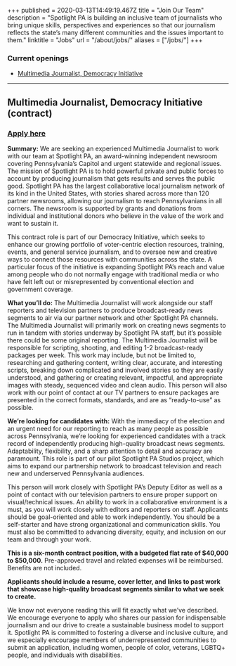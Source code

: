 +++
published = 2020-03-13T14:49:19.467Z
title = "Join Our Team"
description = "Spotlight PA is building an inclusive team of journalists who bring unique skills, perspectives and experiences so that our journalism reflects the state’s many different communities and the issues important to them."
linktitle = "Jobs"
url = "/about/jobs/"
aliases = ["/jobs/"]
+++

### Current openings

* [Multimedia Journalist, Democracy Initiative](#multimedia-journalist-democracy-initiative-contract)

- - -

##  Multimedia Journalist, Democracy Initiative (contract)
### [Apply here](https://spotlightpa.applytojob.com/apply/rnDdccuevI/Multimedia-Journalist-Democracy-Initiative)

**Summary:** We are seeking an experienced Multimedia Journalist to work with our team at Spotlight PA, an award-winning independent newsroom covering Pennsylvania’s Capitol and urgent statewide and regional issues. The mission of Spotlight PA is to hold powerful private and public forces to account by producing journalism that gets results and serves the public good. Spotlight PA has the largest collaborative local journalism network of its kind in the United States, with stories shared across more than 120 partner newsrooms, allowing our journalism to reach Pennsylvanians in all corners. The newsroom is supported by grants and donations from individual and institutional donors who believe in the value of the work and want to sustain it.

This contract role is part of our Democracy Initiative, which seeks to enhance our growing portfolio of voter-centric election resources, training, events, and general service journalism, and to oversee new and creative ways to connect those resources with communities across the state. A particular focus of the initiative is expanding Spotlight PA’s reach and value among people who do not normally engage with traditional media or who have felt left out or misrepresented by conventional election and government coverage.

**What you’ll do:** The Multimedia Journalist will work alongside our staff reporters and television partners to produce broadcast-ready news segments to air via our partner network and other Spotlight PA channels. The Multimedia Journalist will primarily work on creating news segments to run in tandem with stories underway by Spotlight PA staff, but it’s possible there could be some original reporting. The Multimedia Journalist will be responsible for scripting, shooting, and editing 1-2 broadcast-ready packages per week. This work may include, but not be limited to, researching and gathering content, writing clear, accurate, and interesting scripts, breaking down complicated and involved stories so they are easily understood, and gathering or creating relevant, impactful, and appropriate images with steady, sequenced video and clean audio. This person will also work with our point of contact at our TV partners to ensure packages are presented in the correct formats, standards, and are as “ready-to-use” as possible.

**We’re looking for candidates with:** With the immediacy of the election and an urgent need for our reporting to reach as many people as possible across Pennsylvania, we’re looking for experienced candidates with a track record of independently producing high-quality broadcast news segments. Adaptability, flexibility, and a sharp attention to detail and accuracy are paramount. This role is part of our pilot Spotlight PA Studios project, which aims to expand our partnership network to broadcast television and reach new and underserved Pennsylvania audiences.

This person will work closely with Spotlight PA’s Deputy Editor as well as a point of contact with our television partners to ensure proper support on visual/technical issues. An ability to work in a collaborative environment is a must, as you will work closely with editors and reporters on staff. Applicants should be goal-oriented and able to work independently. You should be a self-starter and have strong organizational and communication skills. You must also be committed to advancing diversity, equity, and inclusion on our team and through your work.

**This is a six-month contract position, with a budgeted flat rate of $40,000 to $50,000.** Pre-approved travel and related expenses will be reimbursed. Benefits are not included.

**Applicants should include a resume, cover letter, and links to past work that showcase high-quality broadcast segments similar to what we seek to create.**

We know not everyone reading this will fit exactly what we’ve described. We encourage everyone to apply who shares our passion for indispensable journalism and our drive to create a sustainable business model to support it. Spotlight PA is committed to fostering a diverse and inclusive culture, and we especially encourage members of underrepresented communities to submit an application, including women, people of color, veterans, LGBTQ\+ people, and individuals with disabilities.
